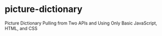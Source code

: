 # picture-dictionary
Picture Dictionary Pulling from Two APIs and Using Only Basic JavaScript, HTML, and CSS
